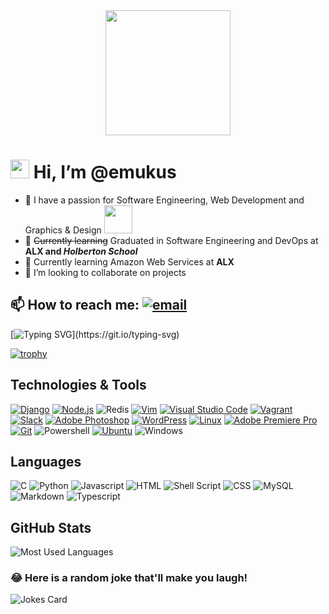 <div id="header" align="center">
  <img src="https://media.giphy.com/media/jdPMeyv9rn0hZHh8n9/giphy.gif" width="200"/>
</div>

# <img src="https://media.giphy.com/media/hvRJCLFzcasrR4ia7z/giphy.gif" width="30px"/> Hi, I’m @emukus

- 👀 I have a passion for Software Engineering, Web Development and Graphics & Design <img src="https://media.giphy.com/media/WUlplcMpOCEmTGBtBW/giphy.gif" width="45">
- 🌴 ~~Currently learning~~ Graduated in Software Engineering and DevOps at **ALX and _Holberton School_**
- 🌱 Currently learning Amazon Web Services at **ALX**
- 💞️ I’m looking to collaborate on projects
## 📫 How to reach me: [![email](https://img.shields.io/badge/Gmail-D14836?style=for-the-badge&logo=gmail&logoColor=white)](mailto:mukuna.eugene@gmail.com)

[![Typing SVG](https://readme-typing-svg.herokuapp.com/?lines=Software+Engineering;Web+Development;Code+Testing;Graphic+Design;)](https://git.io/typing-svg)

[![trophy](https://github-profile-trophy.vercel.app/?username=emukus&theme=onedark&rank=SSS,SS,S,AAA,AA,A,B)](https://github.com/ryo-ma/github-profile-trophy)

## Technologies & Tools
[![Django](https://img.shields.io/badge/Django-092E20?style=for-the-badge&logo=django&logoColor=white)](https://www.djangoproject.com/ "Django")
[![Node.js](https://img.shields.io/badge/Node.js-43853D?style=for-the-badge&logo=node.js&logoColor=white)](https://nodejs.org/en "Nodejs")
![Redis](https://img.shields.io/badge/redis-%23DD0031.svg?&style=for-the-badge&logo=redis&logoColor=white)
[![Vim](https://img.shields.io/badge/VIM-%2311AB00.svg?style=for-the-badge&logo=vim&logoColor=white)](https://www.vim.org/ "Vim")
[![Visual Studio Code](https://img.shields.io/badge/Visual%20Studio%20Code-0078d7.svg?style=for-the-badge&logo=visual-studio-code&logoColor=white)](https://code.visualstudio.com/ "VS Code")
[![Vagrant](https://img.shields.io/badge/vagrant-%231563FF.svg?style=for-the-badge&logo=vagrant&logoColor=white)](https://vagrantup.com/ "Vagrant")
[![Slack](https://img.shields.io/badge/Slack-4A154B?style=for-the-badge&logo=slack&logoColor=white)](https://www.slack.com/ "Slack")
[![Adobe Photoshop](https://img.shields.io/badge/adobe%20photoshop-%2331A8FF.svg?style=for-the-badge&logo=adobe%20photoshop&logoColor=white)](https://www.photoshop.com/ "Photoshop")
[![WordPress](https://img.shields.io/badge/WordPress-%23117AC9.svg?style=for-the-badge&logo=WordPress&logoColor=white)](https://wordpress.com/website-builder/ "WordPress")
[![Linux](https://img.shields.io/badge/Linux-FCC624?style=for-the-badge&logo=linux&logoColor=black)](https://www.linux.org/ "Linux")
[![Adobe Premiere Pro](https://img.shields.io/badge/Adobe%20Premiere%20Pro-9999FF.svg?style=for-the-badge&logo=Adobe%20Premiere%20Pro&logoColor=white)](https://www.adobe.com/products/premiere.html "Premiere Pro")[![Git](https://img.shields.io/badge/git-%23F05033.svg?style=for-the-badge&logo=git&logoColor=white)](https://git-scm.com/ "Git")
![Powershell](https://img.shields.io/badge/Powershell-2CA5E0?style=for-the-badge&logo=powershell&logoColor=white)
[![Ubuntu](https://img.shields.io/badge/Ubuntu-E95420?style=for-the-badge&logo=ubuntu&logoColor=white)](https://ubuntu.com/ "Ubuntu")
![Windows](https://img.shields.io/badge/Windows-0078D6?style=for-the-badge&logo=windows&logoColor=white)

## Languages
![C](https://img.shields.io/badge/c-%2300599C.svg?style=for-the-badge&logo=c&logoColor=white)
![Python](https://img.shields.io/badge/python-3670A0?style=for-the-badge&logo=python&logoColor=ffdd54)
![Javascript](https://img.shields.io/badge/JavaScript-F7DF1E?style=for-the-badge&logo=javascript&logoColor=black)
![HTML](https://img.shields.io/badge/HTML-239120?style=for-the-badge&logo=html5&logoColor=white)
![Shell Script](https://img.shields.io/badge/shell_script-%23121011.svg?style=for-the-badge&logo=gnu-bash&logoColor=white)
![CSS](https://img.shields.io/badge/CSS-239120?&style=for-the-badge&logo=css3&logoColor=white)
![MySQL](https://img.shields.io/badge/MySQL-00000F?style=for-the-badge&logo=mysql&logoColor=white)
![Markdown](https://img.shields.io/badge/Markdown-000000?style=for-the-badge&logo=markdown&logoColor=white)
![Typescript](https://img.shields.io/badge/TypeScript-007ACC?style=for-the-badge&logo=typescript&logoColor=white)

## GitHub Stats
![Most Used Languages](https://github-readme-stats.vercel.app/api/top-langs/?username=emukus&theme=blue-green)


### 😂 Here is a random joke that'll make you laugh!
![Jokes Card](https://readme-jokes.vercel.app/api)

<!---
emukus/emukus is a ✨ special ✨ repository because its `README.md` (this file) appears on your GitHub profile.
You can click the Preview link to take a look at your changes.
--->

<img src="https://komarev.com/ghpvc/?username=emukus&style=flat-square&color=blue" alt=""/>
